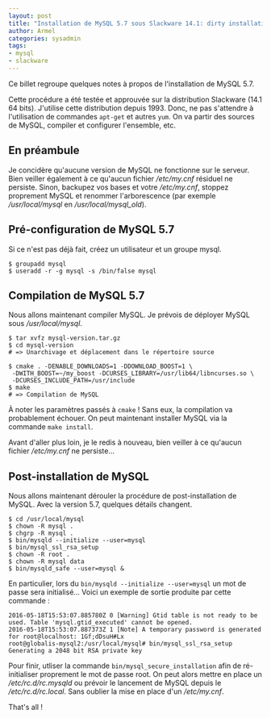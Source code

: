 ```yaml
---
layout: post
title: "Installation de MySQL 5.7 sous Slackware 14.1: dirty installation note"
author: Armel
categories: sysadmin
tags:
- mysql
- slackware
---
```

Ce billet regroupe quelques notes à propos de l'installation de MySQL 5.7.

Cette procédure a été testée et approuvée sur la distribution Slackware (14.1 64 bits). J'utilise cette distribution depuis 1993. Donc, ne pas s'attendre à l'utilisation de commandes `apt-get` et autres `yum`. On va partir des sources de MySQL, compiler et configurer l'ensemble, etc. 


## En préambule

Je concidère qu'aucune version de MySQL ne fonctionne sur le serveur. Bien veiller également à ce qu'aucun fichier */etc/my.cnf* résiduel ne persiste. Sinon, backupez vos bases et votre */etc/my.cnf*, stoppez proprement MySQL et renommer l'arborescence (par exemple */usr/local/mysql* en */usr/local/mysql_old*).

## Pré-configuration de MySQL 5.7

Si ce n'est pas déjà fait, créez un utilisateur et un groupe mysql.

```
$ groupadd mysql
$ useradd -r -g mysql -s /bin/false mysql
```

## Compilation de MySQL 5.7

Nous allons maintenant compiler MySQL. Je prévois de déployer MySQL sous */usr/local/mysql*. 

```
$ tar xvfz mysql-version.tar.gz
$ cd mysql-version
# => Unarchivage et déplacement dans le répertoire source

$ cmake . -DENABLE_DOWNLOADS=1 -DDOWNLOAD_BOOST=1 \
 -DWITH_BOOST=~/my_boost -DCURSES_LIBRARY=/usr/lib64/libncurses.so \
 -DCURSES_INCLUDE_PATH=/usr/include
$ make
# => Compilation de MySQL
```

À noter les paramètres passés à `cmake` ! Sans eux, la compilation va probablement échouer. On peut maintenant installer MySQL via la commande `make install`.

Avant d'aller plus loin, je le redis à nouveau, bien veiller à ce qu'aucun fichier */etc/my.cnf* ne persiste...

## Post-installation de MySQL

Nous allons maintenant dérouler la procédure de post-installation de MySQL. Avec la version 5.7, quelques détails changent.

```
$ cd /usr/local/mysql
$ chown -R mysql .
$ chgrp -R mysql .
$ bin/mysqld --initialize --user=mysql
$ bin/mysql_ssl_rsa_setup
$ chown -R root .
$ chown -R mysql data
$ bin/mysqld_safe --user=mysql &
```

En particulier, lors du `bin/mysqld --initialize --user=mysql` un mot de passe sera initialisé... Voici un exemple de sortie produite par cette commande :

```
2016-05-18T15:53:07.885780Z 0 [Warning] Gtid table is not ready to be used. Table 'mysql.gtid_executed' cannot be opened.
2016-05-18T15:53:07.887373Z 1 [Note] A temporary password is generated for root@localhost: 1Gf;dDsuH#Lx
root@globalis-mysql2:/usr/local/mysql# bin/mysql_ssl_rsa_setup
Generating a 2048 bit RSA private key
```

Pour finir, utliser la commande `bin/mysql_secure_installation` afin de ré-initialiser proprement le mot de passe root. On peut alors mettre en place un */etc/rc.d/rc.mysqld* ou prévoir le lancement de MySQL depuis le */etc/rc.d/rc.local*. Sans oublier la mise en place d'un */etc/my.cnf*.

That's all !



